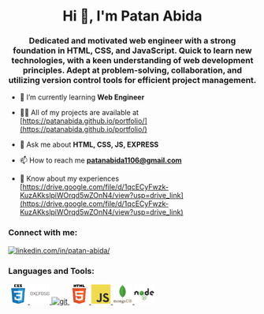 <h1 align="center">Hi 👋, I'm Patan Abida</h1>
<h3 align="center">Dedicated and motivated web engineer with a strong foundation in HTML, CSS, and JavaScript. Quick to learn new technologies, with a keen understanding of web development principles. Adept at problem-solving, collaboration, and utilizing version control tools for efficient project management.</h3>

- 🌱 I’m currently learning **Web Engineer**

- 👨‍💻 All of my projects are available at [https://patanabida.github.io/portfolio/](https://patanabida.github.io/portfolio/)

- 💬 Ask me about **HTML, CSS, JS, EXPRESS**

- 📫 How to reach me **patanabida1106@gmail.com**

- 📄 Know about my experiences [https://drive.google.com/file/d/1qcECyFwzk-KuzAKkslpiWOrqd5wZOnN4/view?usp=drive_link](https://drive.google.com/file/d/1qcECyFwzk-KuzAKkslpiWOrqd5wZOnN4/view?usp=drive_link)

<h3 align="left">Connect with me:</h3>
<p align="left">
<a href="https://linkedin.com/in/linkedin.com/in/patan-abida/" target="blank"><img align="center" src="https://raw.githubusercontent.com/rahuldkjain/github-profile-readme-generator/master/src/images/icons/Social/linked-in-alt.svg" alt="linkedin.com/in/patan-abida/" height="30" width="40" /></a>
</p>

<h3 align="left">Languages and Tools:</h3>
<p align="left"> <a href="https://www.w3schools.com/css/" target="_blank" rel="noreferrer"> <img src="https://raw.githubusercontent.com/devicons/devicon/master/icons/css3/css3-original-wordmark.svg" alt="css3" width="40" height="40"/> </a> <a href="https://expressjs.com" target="_blank" rel="noreferrer"> <img src="https://raw.githubusercontent.com/devicons/devicon/master/icons/express/express-original-wordmark.svg" alt="express" width="40" height="40"/> </a> <a href="https://git-scm.com/" target="_blank" rel="noreferrer"> <img src="https://www.vectorlogo.zone/logos/git-scm/git-scm-icon.svg" alt="git" width="40" height="40"/> </a> <a href="https://www.w3.org/html/" target="_blank" rel="noreferrer"> <img src="https://raw.githubusercontent.com/devicons/devicon/master/icons/html5/html5-original-wordmark.svg" alt="html5" width="40" height="40"/> </a> <a href="https://developer.mozilla.org/en-US/docs/Web/JavaScript" target="_blank" rel="noreferrer"> <img src="https://raw.githubusercontent.com/devicons/devicon/master/icons/javascript/javascript-original.svg" alt="javascript" width="40" height="40"/> </a> <a href="https://www.mongodb.com/" target="_blank" rel="noreferrer"> <img src="https://raw.githubusercontent.com/devicons/devicon/master/icons/mongodb/mongodb-original-wordmark.svg" alt="mongodb" width="40" height="40"/> </a> <a href="https://nodejs.org" target="_blank" rel="noreferrer"> <img src="https://raw.githubusercontent.com/devicons/devicon/master/icons/nodejs/nodejs-original-wordmark.svg" alt="nodejs" width="40" height="40"/> </a> </p>
